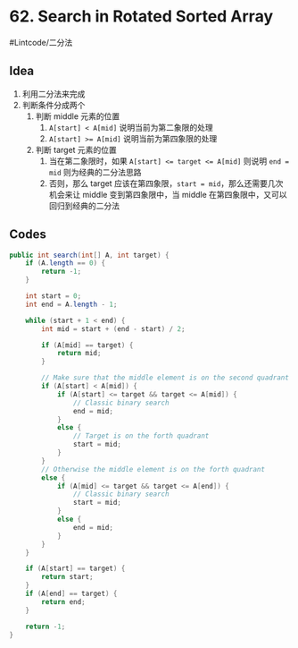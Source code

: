 # 62. Search in Rotated Sorted Array
#Lintcode/二分法
## Idea
1. 利用二分法来完成
2. 判断条件分成两个
	1. 判断 middle 元素的位置
		1. `A[start] < A[mid]` 说明当前为第二象限的处理
		2. `A[start] >= A[mid]` 说明当前为第四象限的处理
	2. 判断 target 元素的位置
		1. 当在第二象限时，如果 `A[start] <= target <= A[mid]` 则说明 `end = mid` 则为经典的二分法思路
		2. 否则，那么 target 应该在第四象限，`start = mid`，那么还需要几次机会来让 middle 变到第四象限中，当 middle 在第四象限中，又可以回归到经典的二分法
## Codes
```java
public int search(int[] A, int target) {
    if (A.length == 0) {
        return -1;
    }

    int start = 0;
    int end = A.length - 1;

    while (start + 1 < end) {
        int mid = start + (end - start) / 2;

        if (A[mid] == target) {
            return mid;
        }

        // Make sure that the middle element is on the second quadrant
        if (A[start] < A[mid]) {
            if (A[start] <= target && target <= A[mid]) {
                // Classic binary search
                end = mid;
            }
            else {
                // Target is on the forth quadrant
                start = mid;
            }
        }
        // Otherwise the middle element is on the forth quadrant
        else {
            if (A[mid] <= target && target <= A[end]) {
                // Classic binary search
                start = mid;
            }
            else {
                end = mid;
            }
        }
    }

    if (A[start] == target) {
        return start;
    }
    if (A[end] == target) {
        return end;
    }

    return -1;
}
```